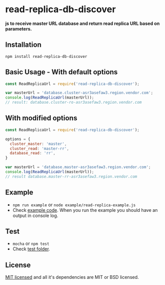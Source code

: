 # read-replica-db-discover

**js to receive master URL database and return read replica URL based on parameters.**

## Installation
`npm install read-replica-db-discover`
 
## Basic Usage - With default options

```js
const ReadReplicaUrl = require('read-replica-db-discover');

var masterUrl = 'database.cluster-asr3asefaw3.region.vendor.com';
console.log(ReadReplicaUrl(masterUrl));
// result: database.cluster-ro-asr3asefaw3.region.vendor.com
```

## With modified options

```js
const ReadReplicaUrl = require('read-replica-db-discover');

options = {
  cluster_master: 'master',
  cluster_read: 'master-rr',
  database_read: 'rr',
}

var masterUrl = 'database.master-asr3asefaw3.region.vendor.com';
console.log(ReadReplicaUrl(masterUrl));
// result database.master-rr-asr3asefaw3.region.vendor.com
```

## Example
* `npm run example` or `node example/read-replica-example.js`
* Check [example code](https://github.com/leodisarli/disarli-read-replica-db-discover-node/blob/master/example/read-replica-db-example.js). When you run the example you should have an output in console log.

## Test
* `mocha` or `npm test`
* Check [test folder](https://github.com/leodisarli/disarli-read-replica-db-discover-node/tree/master/test).

## License
[MIT licensed](https://opensource.org/licenses/MIT) and all it's dependencies are MIT or BSD licensed.
